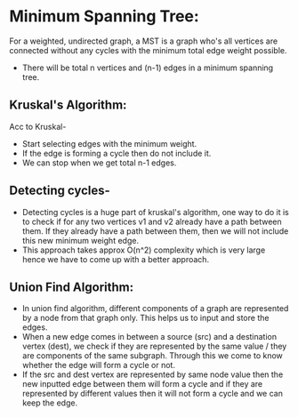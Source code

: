 # Minimum Spanning Tree:
For a weighted, undirected graph, a MST is a graph who's all vertices are connected without any cycles with the minimum total edge weight possible.
* There will be total n vertices and (n-1) edges in a minimum spanning tree.

## Kruskal's Algorithm:
Acc to Kruskal-
* Start selecting edges with the minimum weight.
* If the edge is forming a cycle then do not include it.
* We can stop when we get total n-1 edges.

## Detecting cycles-
* Detecting cycles is a huge part of kruskal's algorithm, one way to do it is to check if for any two vertices v1 and v2 already have a path between them. If they already have a path between them, then we will not include this new minimum weight edge.
* This approach takes approx O(n^2) complexity which is very large hence we have to come up with a better approach.

## Union Find Algorithm:
* In union find algorithm, different components of a graph are represented by a node from that graph only. This helps us to input and store the edges.
* When a new edge comes in between a source (src) and a destination vertex (dest), we check if they are represented by the same value / they are components of the same subgraph. Through this we come to know whether the edge will form a cycle or not.
* If the src and dest vertex are represented by same node value then the new inputted edge between them will form a cycle and if they are represented by different values then it will not form a cycle and we can keep the edge.

